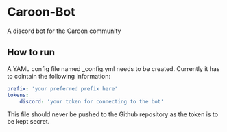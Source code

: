 # Caroon-Bot
A discord bot for the Caroon community

## How to run
A YAML config file named _config.yml needs to be created. Currently it has to cointain the following information:
```YAML
prefix: 'your preferred prefix here'
tokens: 
    discord: 'your token for connecting to the bot'
```
This file should never be pushed to the Github repository as the token is to be kept secret.
